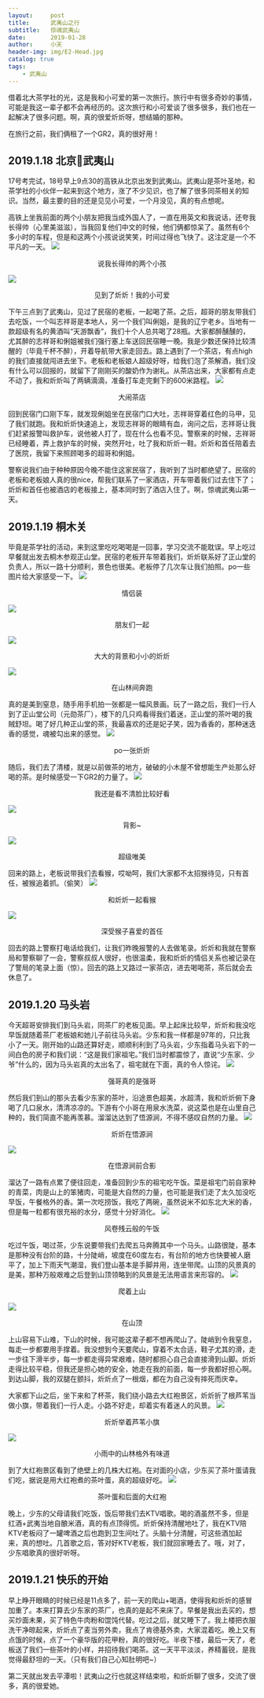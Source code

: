 ```yaml
---
layout:     post
title:      武夷山之行
subtitle:   惊魂武夷山
date:       2019-01-28
author:     小天
header-img: img/E2-Head.jpg
catalog: true
tags:
    - 武夷山
---
```



借着北大茶学社的光，这是我和小可爱的第一次旅行。旅行中有很多奇妙的事情，可能是我这一辈子都不会再经历的。这次旅行和小可爱谈了很多很多，我们也在一起解决了很多问题。啊，真的很爱炘炘呀，想结婚的那种。

在旅行之前，我们俩租了一个GR2，真的很好用！

## 2019.1.18 北京🚄武夷山
17号考完试，18号早上9点30的高铁从北京出发到武夷山。武夷山是茶叶圣地，和茶学社的小伙伴一起来到这个地方，涨了不少见识，也了解了很多同茶相关的知识。当然，最主要的目的还是见见小可爱，一个月没见，真的有点想呢。

高铁上坐我前面的两个小朋友把我当成外国人了，一直在用英文和我说话，还夸我长得帅（心里美滋滋），当我回复他们中文的时候，他们俩都惊呆了。虽然有6个多小时的车程，但是和这两个小孩说说笑笑，时间过得也飞快了。这注定是一个不平凡的一天。
![](https://ws1.sinaimg.cn/large/006tNc79ly1fzmq924g1bj313y0u01kr.jpg)
<center>说我长得帅的两个小孩</center>

![](https://ws4.sinaimg.cn/large/006tNc79ly1fzmqlhnf95j319b0u0e86.jpg)
<center>见到了炘炘！我的小可爱</center>

下午三点到了武夷山，见过了民宿的老板，一起喝了茶。之后，超哥的朋友带我们去吃饭，一个叫志祥哥是本地人，另一个我们叫俐姐，是我的辽宁老乡。当地有一款超级有名的黄酒叫“天游飘香”，我们十个人总共喝了28瓶。大家都醉醺醺的，尤其醉的志祥哥和俐姐被我们强行塞上车送回民宿睡一晚。我是少数还保持比较清醒的（毕竟千杯不醉），开着导航带大家走回去。路上遇到了一个茶店，有点high的我们直接就闯进去坐下。老板和老板娘人超级好呀，给我们泡了茶解酒，我们没有什么可以回报的，就留下了刚刚买的酸奶作为谢礼。从茶店出来，大家都有点走不动了，我和炘炘叫了两辆滴滴，准备打车走完剩下的600米路程。
![](https://ws3.sinaimg.cn/large/006tNc79ly1fzmqxbl61vj30u0140x6p.jpg)
<center>大闹茶店</center>

回到民宿门口刚下车，就发现俐姐坐在民宿门口大吐，志祥哥穿着红色的马甲，见了我们就跑。我和炘炘快速追上，发现志祥哥的眼睛有血，询问之后，志祥哥让我们赶紧报警叫救护车，说他被人打了，现在什么也看不见。警察来的时候，志祥哥已经睡着，弄上救护车的时候，突然开吐，吐了我和炘炘一鞋。炘炘和首任陪着去了医院，我留下来照顾喝多的超哥和俐姐。

警察说我们由于种种原因今晚不能住这家民宿了，我听到了当时都绝望了。民宿的老板和老板娘人真的很nice，帮我们联系了一家酒店，开车带着我们过去住下了；炘炘和首任也被酒店的老板接上，基本同时到了酒店入住了。啊，惊魂武夷山第一天。

## 2019.1.19 桐木关
毕竟是茶学社的活动，来到这里吃吃喝喝是一回事，学习交流不能耽误。早上吃过早餐就出发去桐木参观正山堂。民宿的老板开车带着我们，炘炘联系好了正山堂的负责人，所以一路十分顺利，景色也很美。老板停了几次车让我们拍照。po一些图片给大家感受一下。
![](https://ws3.sinaimg.cn/large/006tNc79ly1fzmr203fo4j31400u0x6r.jpg)
<center>情侣装</center>

![](https://ws1.sinaimg.cn/large/006tNc79ly1fzmr2y2pjtj31400u07wj.jpg)
<center>朋友们一起</center>

![](https://ws1.sinaimg.cn/large/006tNc79ly1fzmr3xc2flj30u01404qr.jpg)
<center>大大的背景和小小的炘炘</center>

![](https://ws3.sinaimg.cn/large/006tNc79ly1fzmr4smqeyj31400u0qv9.jpg)
<center>在山林间奔跑</center>

真的是美到窒息，随手用手机拍一张都是一幅风景画。玩了一路之后，我们一行人到了正山堂公司（元勋茶厂），楼下的几只鸡看得我们着迷，正山堂的茶叶喝的我贼舒坦。喝了好几种正山堂的茶，我最喜欢的还是妃子笑，因为香香的，那种迷迭香的感觉，魂被勾出来的感觉。
![](https://ws3.sinaimg.cn/large/006tNc79ly1fzmr5nru03j319b0u0x6t.jpg)
<center>po一张炘炘</center>

随后，我们去了清楼，就是以前做茶的地方，破破的小木屋不曾想能生产处那么好喝的茶。是时候感受一下GR2的力量了。
![](https://ws4.sinaimg.cn/large/006tNc79ly1fzmr6iu37tj30u019bqv9.jpg)
<center>我还是看不清脸比较好看</center>

![](https://ws4.sinaimg.cn/large/006tNc79ly1fzmr75mvdpj319b0u01l2.jpg)
<center>背影~</center>

![](https://ws4.sinaimg.cn/large/006tNc79ly1fzmr8apz2lj319b0u0kjn.jpg)
<center>超级唯美</center>

回来的路上，老板说带我们去看猴，哎呦呵，我们大家都不太招猴待见，只有首任，被猴追着抓。（偷笑）
![](https://ws3.sinaimg.cn/large/006tNc79ly1fzmr9bzxlpj313y0u01kx.jpg)
<center>和炘炘一起看猴</center>

![](https://ws2.sinaimg.cn/large/006tNc79ly1fzmr9gkegxj30u0140x6p.jpg)
<center>深受猴子喜爱的首任</center>

回去的路上警察打电话给我们，让我们昨晚报警的人去做笔录。炘炘和我就在警察局和警察聊了一会，警察叔叔人很好，也很温柔，我和炘炘的情侣关系也被记录在了警局的笔录上面（惊）。回去的路上又路过一家茶店，进去喝喝茶，茶后就会去休息了。

## 2019.1.20 马头岩
今天超哥安排我们到马头岩，同茶厂的老板见面。早上起床比较早，炘炘和我没吃早饭就随着茶厂老板娘和她儿子前往马头岩。少东和我一样都是97年的，只比我小了一天。刚开始的山路还算好走，顺顺利利到了马头岩，少东指着马头岩下的一间白色的房子和我们说：“这是我们家祖宅。”我们当时都震惊了，直说“少东家、少爷”什么的，因为马头岩真的太出名了，祖宅就在下面，真的令人惊诧。
![](https://ws4.sinaimg.cn/large/006tNc79ly1fzmrc0v57qj31400u0hdv.jpg)
<center>强哥真的是强哥</center>

然后我们到山的那头去看少东家的茶叶，沿途景色超美，水超清，我和炘炘俯下身喝了几口泉水，清清凉凉的。下游有个小哥在用泉水洗菜，说这菜也是在山里自己种的，我们简直不能再羡慕。溜溜达达到了悟源涧，不得不感叹自然的力量。
![](https://ws2.sinaimg.cn/large/006tNc79ly1fzmrcu8cu2j319b0u07wm.jpg)
<center>炘炘在悟源涧</center>

![](https://ws4.sinaimg.cn/large/006tNc79ly1fzmrdej8nnj31400u0u0x.jpg)
<center>在悟源涧前合影</center>

溜达了一路有点累了便往回走，准备回到少东的祖宅吃午饭。菜是祖宅门前自家种的青菜，肉是山上的笨猪肉，可能是大自然的力量，也可能是我们走了太久加没吃早饭，午餐格外的香。第一次吃捞饭，我吃了两碗，虽然说米不如东北大米的香，但是每一粒都有很充裕的水分，感觉十分好消化。
![](https://ws4.sinaimg.cn/large/006tNc79ly1fzmrej54mbj31400u0kjm.jpg)
<center>风卷残云般的午饭</center>

吃过午饭，喝过茶，少东说要带我们去爬五马奔腾其中一个马头。山路很陡，基本是那种没有台阶的路，十分陡峭，坡度在60度左右，有台阶的地方也快要被人磨平了，加上下雨天气潮湿，我们登山基本是手脚并用，连坐带爬。山顶的风景真的是美，那种万般艰难之后登到山顶领略到的风景是无法用语言来形容的。
![](https://ws3.sinaimg.cn/large/006tNc79ly1fzmosmu123j319b0u04qu.jpg)
<center>爬着上山</center>

![](https://ws2.sinaimg.cn/large/006tNc79ly1fzmrg3cfwqj31400u01kz.jpg)
<center>在山顶</center>

上山容易下山难，下山的时候，我可能这辈子都不想再爬山了。陡峭到令我窒息，每走一步都要用手撑着。我没想到今天要爬山，穿着不太合适，鞋子尤其的滑，走一步往下滑半步，每一步都走得异常艰难，随时都担心自己会直接滑到山脚。炘炘走得比较平稳，但我还是担心她的安全，她走在我的前面，每一步我都好担心啊。到达山脚，我的双腿在颤抖，炘炘点了一根烟，都在为自己没有摔死而庆幸。

大家都下山之后，坐下来和了杯茶，我们绕小路去大红袍景区，炘炘折了根芦苇当做小旗，带着我们一行人走。小路不好走，却着实有着迷人的风景。
![](https://ws3.sinaimg.cn/large/006tNc79ly1fzmp80hum4j319b0u0b2e.jpg)
<center>炘炘举着芦苇小旗</center>

![](https://ws3.sinaimg.cn/large/006tNc79ly1fzmp9mv5foj319b0u04qu.jpg)
<center>小雨中的山林格外有味道</center>

到了大红袍景区看到了绝壁上的几株大红袍。在对面的小店，少东买了茶叶蛋请我们吃，据说是用大红袍煮的茶叶蛋，真的超级好吃。
![](https://ws2.sinaimg.cn/large/006tNc79ly1fzmpak08nxj319b0u01l2.jpg)
<center>茶叶蛋和后面的大红袍</center>

晚上，少东的父母请我们吃饭，饭后带我们去KTV唱歌。喝的酒虽然不多，但是红酒+武夷当地自酿米酒，真的有点顶得慌。炘炘保持清醒地吐了，我在KTV陪KTV老板闷了一罐啤酒之后也跑到卫生间吐了。头脑十分清醒，可这些酒加起来，真的想吐。几首歌之后，答对好KTV老板，我们就回家睡去了。哦，对了，少东唱歌真的很好听呀。

## 2019.1.21 快乐的开始
早上睁开眼睛的时候已经是11点多了，前一天的爬山+喝酒，使得我和炘炘的感冒加重了。本来打算去少东家的茶厂，也真的是起不来床了。早餐是我出去买的，想买炒面未果，买了特色牛肉粉和馄饨代替。吃过之后，就又睡下了。我上楼把衣服洗干净晾起来，炘炘点了麦当劳外卖，我点了肯德基外卖，大家混着吃。晚上又有点饿的时候，点了一个豪华版的花甲粉，真的很好吃。半夜下楼，最后一天了，老板送了我们一些茶叶的小样，并招待我们喝茶。这一天平平淡淡，养精蓄锐，是我觉得最舒坦的一天。（只有我们自己心知肚明吧~）

第二天就出发去平潭啦！武夷山之行也就这样结束啦，和炘炘聊了很多，交流了很多，真的很爱她。
